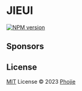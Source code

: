 # JIEUI

[![NPM version](https://img.shields.io/npm/v/jieui?color=a1b858&label=)](https://www.npmjs.com/package/jieui)

## Sponsors

<p align="center">
</p>

## License

[MIT](./LICENSE) License © 2023 [Phojie](https://github.com/phojie)
